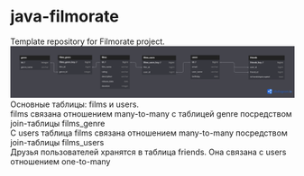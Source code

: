 # java-filmorate
Template repository for Filmorate project.
![The database scheme](bd_scheme.png)
Основные таблицы: films и users.\
films связана отношением many-to-many с таблицей genre посредством join-таблицы films_genre\
C users таблица films связана отношением many-to-many посредством join-таблицы films_users\
Друзья пользователей хранятся в таблица friends. Она связана с users отношением one-to-many